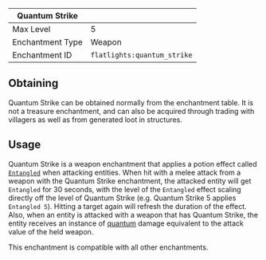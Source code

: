 | Quantum Strike   | <img src="images/icons/enchanted_book.gif" width="16" alt=""/> |
|------------------|----------------------------------------------------------------|
| Max Level        | 5                                                              |
| Enchantment Type | Weapon                                                         |
| Enchantment ID   | `flatlights:quantum_strike`                                    |

## Obtaining

Quantum Strike can be obtained normally from the enchantment table. It is not a treasure enchantment, and can also be acquired through trading with villagers as well as from generated loot in structures.

## Usage

Quantum Strike is a weapon enchantment that applies a potion effect called [`Entangled`](Entangled) when attacking entities. When hit with a melee attack from a weapon with the Quantum Strike enchantment, the attacked entity will get `Entangled` for 30 seconds, with the level of the `Entangled` effect scaling directly off the level of Quantum Strike (e.g. Quantum Strike 5 applies `Entangled 5`). Hitting a target again will refresh the duration of the effect. Also, when an entity is attacked with a weapon that has Quantum Strike, the entity receives an instance of [quantum](Damage-Sources#quantum) damage equivalent to the attack value of the held weapon.

This enchantment is compatible with all other enchantments.
